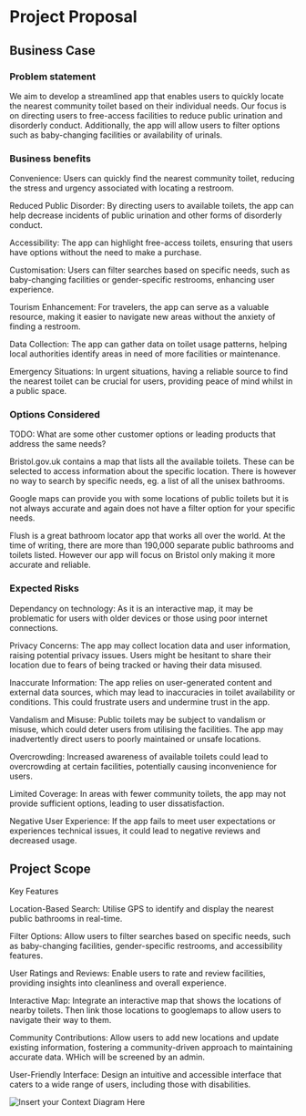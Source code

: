 # Project Proposal

## Business Case

### Problem statement
We aim to develop a streamlined app that enables users to quickly locate the nearest community toilet based on their individual needs. Our focus is on directing users to free-access facilities to reduce public urination and disorderly conduct. Additionally, the app will allow users to filter options such as baby-changing facilities or availability of urinals.

### Business benefits
Convenience: Users can quickly find the nearest community toilet, reducing the stress and urgency associated with locating a restroom.

Reduced Public Disorder: By directing users to available toilets, the app can help decrease incidents of public urination and other forms of disorderly conduct.

Accessibility: The app can highlight free-access toilets, ensuring that users have options without the need to make a purchase.

Customisation: Users can filter searches based on specific needs, such as baby-changing facilities or gender-specific restrooms, enhancing user experience.

Tourism Enhancement: For travelers, the app can serve as a valuable resource, making it easier to navigate new areas without the anxiety of finding a restroom.

Data Collection: The app can gather data on toilet usage patterns, helping local authorities identify areas in need of more facilities or maintenance.

Emergency Situations: In urgent situations, having a reliable source to find the nearest toilet can be crucial for users, providing peace of mind whilst in a public space.

### Options Considered
TODO: What are some other customer options or leading products that address the same needs?

Bristol.gov.uk contains a map that lists all the available toilets. These can be selected to access information about the specific location. There is however no way to search by specific needs, eg. a list of all the unisex bathrooms.

Google maps can provide you with some locations of public toilets but it is not always accurate and again does not have a filter option for your specific needs.

Flush is a great bathroom locator app that works all over the world. At the time of writing, there are more than 190,000 separate public bathrooms and toilets listed. However our app will focus on Bristol only making it more accurate and reliable.

### Expected Risks

Dependancy on technology: As it is an interactive map, it may be problematic for users with older devices or those using poor internet connections.

Privacy Concerns: The app may collect location data and user information, raising potential privacy issues. Users might be hesitant to share their location due to fears of being tracked or having their data misused.

Inaccurate Information: The app relies on user-generated content and external data sources, which may lead to inaccuracies in toilet availability or conditions. This could frustrate users and undermine trust in the app.

Vandalism and Misuse: Public toilets may be subject to vandalism or misuse, which could deter users from utilising the facilities. The app may inadvertently direct users to poorly maintained or unsafe locations.

Overcrowding: Increased awareness of available toilets could lead to overcrowding at certain facilities, potentially causing inconvenience for users.

Limited Coverage: In areas with fewer community toilets, the app may not provide sufficient options, leading to user dissatisfaction.

Negative User Experience: If the app fails to meet user expectations or experiences technical issues, it could lead to negative reviews and decreased usage.

## Project Scope
Key Features

Location-Based Search: Utilise GPS to identify and display the nearest public bathrooms in real-time.

Filter Options: Allow users to filter searches based on specific needs, such as baby-changing facilities, gender-specific restrooms, and accessibility features.

User Ratings and Reviews: Enable users to rate and review facilities, providing insights into cleanliness and overall experience.

Interactive Map: Integrate an interactive map that shows the locations of nearby toilets. Then link those locations to googlemaps to allow users to navigate their way to them.

Community Contributions: Allow users to add new locations and update existing information, fostering a community-driven approach to maintaining accurate data. WHich will be screened by an admin.

User-Friendly Interface: Design an intuitive and accessible interface that caters to a wide range of users, including those with disabilities.

![Insert your Context Diagram Here](images/https://github.com/BrandonLangridge/Caught-Short-App/blob/main/ContextDiagram.jpg)
